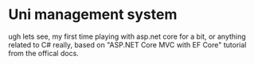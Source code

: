 # Uni management system
ugh lets see, my first time playing with asp.net core for a bit, or anything related to C# really, based on "ASP.NET Core MVC with EF Core" tutorial from the offical docs.
